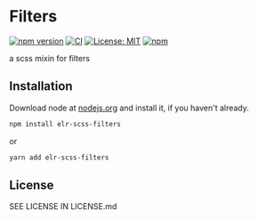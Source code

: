 # Filters

[![npm version](http://img.shields.io/npm/v/elr-scss-filters.svg)](https://www.npmjs.org/package/elr-scss-filters)
[![CI](https://github.com/Beth3346/elr-scss-filters/actions/workflows/node.js.yml/badge.svg)](https://github.com/Beth3346/elr-scss-filters/actions/workflows/node.js.yml)
[![License: MIT](https://img.shields.io/badge/License-MIT-yellow.svg)](https://opensource.org/licenses/MIT)
[![npm](https://img.shields.io/npm/dm/elr-scss-filters.svg?style=flat)](https://npmjs.com/package/elr-scss-filters)

a scss mixin for filters

## Installation

Download node at [nodejs.org](http://nodejs.org) and install it, if you haven't already.

```sh
npm install elr-scss-filters
```

or

```sh
yarn add elr-scss-filters
```

## License

SEE LICENSE IN LICENSE.md
